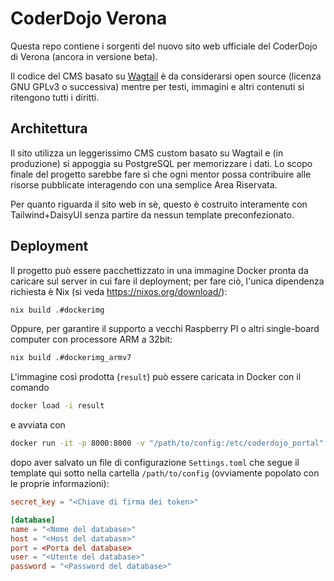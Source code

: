 # CoderDojo Verona

Questa repo contiene i sorgenti del nuovo sito web ufficiale del CoderDojo di Verona (ancora in versione beta).

Il codice del CMS basato su [Wagtail](https://wagtail.org/) è da considerarsi open source (licenza GNU GPLv3 o successiva)
mentre per testi, immagini e altri contenuti si ritengono tutti i diritti.

## Architettura

Il sito utilizza un leggerissimo CMS custom basato su Wagtail e (in produzione) si appoggia su PostgreSQL per
memorizzare i dati.
Lo scopo finale del progetto sarebbe fare sì che ogni mentor possa contribuire alle risorse pubblicate interagendo
con una semplice Area Riservata.

Per quanto riguarda il sito web in sè, questo è costruito interamente con Tailwind+DaisyUI senza partire da nessun
template preconfezionato.

## Deployment

Il progetto può essere pacchettizzato in una immagine Docker pronta da caricare sul server in cui fare il deployment;
per fare ciò, l'unica dipendenza richiesta è Nix (si veda https://nixos.org/download/):

```bash
nix build .#dockerimg
```

Oppure, per garantire il supporto a vecchi Raspberry PI o altri single-board computer con processore ARM a 32bit:

```bash
nix build .#dockerimg_armv7
```

L'immagine così prodotta (`result`) può essere caricata in Docker con il comando

```bash
docker load -i result
```

e avviata con

```bash
docker run -it -p 8000:8000 -v "/path/to/config:/etc/coderdojo_portal" -v "/path/to/media:/var/coderdojo_portal" coderdojo_portal:0.1.0
```

dopo aver salvato un file di configurazione `Settings.toml` che segue il template qui sotto nella cartella
`/path/to/config` (ovviamente popolato con le proprie informazioni):

```toml
secret_key = "<Chiave di firma dei token>"

[database]
name = "<Nome del database>"
host = "<Host del database>"
port = <Porta del database>
user = "<Utente del database>"
password = "<Password del database>"
```
